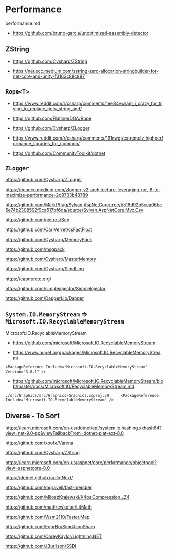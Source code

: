 # Performance

performance.md

*   https://github.com/bruno-garcia/unoptimized-assembly-detector

## ZString

*   https://github.com/Cysharp/ZString

*   https://neuecc.medium.com/zstring-zero-allocation-stringbuilder-for-net-core-and-unity-f3163c88c887

## `Rope<T>`

*   https://www.reddit.com/r/csharp/comments/1ee84vw/am_i_crazy_for_trying_to_replace_nets_string_and/

*   https://github.com/FlatlinerDOA/Rope

*   https://github.com/Cysharp/ZLogger


*   https://www.reddit.com/r/csharp/comments/191rwgt/extremely_highperformance_libraries_for_common/

*   https://github.com/CommunityToolkit/dotnet

## `ZLogger`

https://github.com/Cysharp/ZLogger

https://neuecc.medium.com/zlogger-v2-architecture-leveraging-net-8-to-maximize-performance-2d9733b43789



https://github.com/MarkPflug/Sylvan.AspNetCore/tree/b518d92b5cea06bc5e74b2308592f9ca517bf6da/source/Sylvan.AspNetCore.Mvc.Csv

https://github.com/nietras/Sep

https://github.com/CarlVerret/csFastFloat

https://github.com/Cysharp/MemoryPack

https://github.com/msgpack

https://github.com/Cysharp/MasterMemory

https://github.com/Cysharp/SimdLinq

https://capnproto.org/

https://github.com/simpleinjector/SimpleInjector

https://github.com/DapperLib/Dapper

## `System.IO.MemoryStream` => `Microsoft.IO.RecyclableMemoryStream`

Microsoft.IO.RecyclableMemoryStream

*   https://github.com/microsoft/Microsoft.IO.RecyclableMemoryStream

*   https://www.nuget.org/packages/Microsoft.IO.RecyclableMemoryStream/

```
<PackageReference Include="Microsoft.IO.RecyclableMemoryStream" Version="3.0.1" />
```

*   https://github.com/microsoft/Microsoft.IO.RecyclableMemoryStream/blob/master/docs/Microsoft.IO/RecyclableMemoryStream.md

```
./src/Graphics/src/Graphics/Graphics.csproj:39:    <PackageReference Include="Microsoft.IO.RecyclableMemoryStream" />
```

## Diverse - To Sort


https://learn.microsoft.com/en-us/dotnet/api/system.io.hashing.xxhash64?view=net-9.0-pp&viewFallbackFrom=dotnet-plat-ext-8.0

https://github.com/xoofx/Varena

https://github.com/Cysharp/ZString

https://learn.microsoft.com/en-us/aspnet/core/performance/objectpool?view=aspnetcore-8.0

https://dotnet.github.io/dotNext/

https://github.com/mgravell/fast-member

https://github.com/MiloszKrajewski/K4os.Compression.LZ4

https://github.com/matthewkolbe/LitMath

https://github.com/Wsm2110/Faster.Map

https://github.com/EgorBo/SimdJsonSharp

https://github.com/CoreyKaylor/Lightning.NET

https://github.com/JBurlison/SSDI

